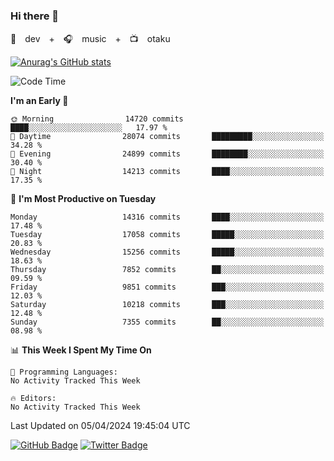 ### Hi there 👋

🚀　dev　+　🎧　music　+　📺　otaku


[![Anurag's GitHub stats](https://github-readme-stats.vercel.app/api?username=koheitasaka&count_private=true&show_icons=true&theme=monokai)](https://github.com/koheitasaka/github-readme-stats)

<!--START_SECTION:waka-->
![Code Time](http://img.shields.io/badge/Code%20Time-1%2C161%20hrs%2023%20mins-blue)

**I'm an Early 🐤** 

```text
🌞 Morning                14720 commits       ████░░░░░░░░░░░░░░░░░░░░░   17.97 % 
🌆 Daytime                28074 commits       █████████░░░░░░░░░░░░░░░░   34.28 % 
🌃 Evening                24899 commits       ████████░░░░░░░░░░░░░░░░░   30.40 % 
🌙 Night                  14213 commits       ████░░░░░░░░░░░░░░░░░░░░░   17.35 % 
```
📅 **I'm Most Productive on Tuesday** 

```text
Monday                   14316 commits       ████░░░░░░░░░░░░░░░░░░░░░   17.48 % 
Tuesday                  17058 commits       █████░░░░░░░░░░░░░░░░░░░░   20.83 % 
Wednesday                15256 commits       █████░░░░░░░░░░░░░░░░░░░░   18.63 % 
Thursday                 7852 commits        ██░░░░░░░░░░░░░░░░░░░░░░░   09.59 % 
Friday                   9851 commits        ███░░░░░░░░░░░░░░░░░░░░░░   12.03 % 
Saturday                 10218 commits       ███░░░░░░░░░░░░░░░░░░░░░░   12.48 % 
Sunday                   7355 commits        ██░░░░░░░░░░░░░░░░░░░░░░░   08.98 % 
```


📊 **This Week I Spent My Time On** 

```text
💬 Programming Languages: 
No Activity Tracked This Week

🔥 Editors: 
No Activity Tracked This Week
```


 Last Updated on 05/04/2024 19:45:04 UTC
<!--END_SECTION:waka-->

[![GitHub Badge](https://img.shields.io/badge/GitHub-100000?style=for-the-badge&logo=github&logoColor=white)](https://github.com/koheitasaka)
[![Twitter Badge](https://img.shields.io/badge/Twitter-1DA1F2?style=for-the-badge&logo=twitter&logoColor=white)](https://twitter.com/sleep_asleep_)
